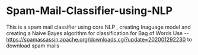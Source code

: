 # Spam-Mail-Classifier-using-NLP
This is a spam mail classifier using core NLP , creating lnaguage model and creating a Naive Bayes algorithm for classification for Bag of Words
Use --https://spamassassin.apache.org/downloads.cgi?update=202001292230 to download spam mails
